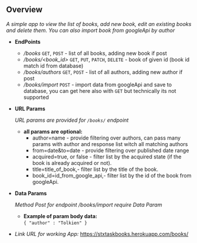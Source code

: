 **Overview**
---
  _A simple app to view the list of books, add new book, edit an existing books and delete them. You can also import book from googleApi by author_
* **EndPoints**

  * _/books_ `GET`, `POST` - list of all books, adding new book if post
  * _/books/<book_id>_ `GET`, `PUT`, `PATCH`, `DELETE` - book of given id (book id match id from database)
  * _/books/authors_ `GET`, `POST` - list of all authors, adding new author if post
  * _/books/import_ `POST` - import data from googleApi and save to database, you can get here also with `GET` but technically its not supported

 
* **URL Params**

   _URL params are provided for `/books/` endpoint_

    * **all params are optional:**<br />
      * author=name - provide filtering over authors, can pass many params with author and response list witch all matching authors<br />
      * from=date&to=date - provide filtering over published date range<br />
      * acquired=true, or false - filter list by the acquired state (if the book is already acquired or not).<br />
      * title=title_of_book,- filter list by the title of the book.<br />
      * book_id=id_from_google_api,- filter list by the id of the book from googleApi.<br />


* **Data Params**

  _Method Post for endpoint /books/import require Data Param_
    * **Example of param body data:**  <br />
    `{ "author" : "Tolkien" }`

* _Link URL for working App:_ https://stxtaskbooks.herokuapp.com/books/ <br />
